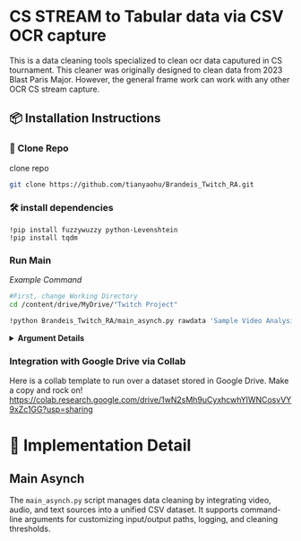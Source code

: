
# CS STREAM to Tabular data via CSV OCR capture

This is a data cleaning tools specialized to clean ocr data caputured in CS tournament. This cleaner was originally designed to clean data from 2023 Blast Paris Major. However, the general frame work can work with any other OCR CS stream capture.

## 📦 Installation Instructions
### 📁 Clone Repo
clone repo
```bash
git clone https://github.com/tianyaohu/Brandeis_Twitch_RA.git
```

### 🛠️ install dependencies
```
!pip install fuzzywuzzy python-Levenshtein
!pip install tqdm
```

### Run Main
*Example Command*
```bash
#First, change Working Directory
cd /content/drive/MyDrive/"Twitch Project"

!python Brandeis_Twitch_RA/main_asynch.py rawdata 'Sample Video Analysis'/basic_information.csv -l
```

<details>
<summary><b>Argument Details</b></summary>

- `<src>`: Specifies the directory containing raw video analysis data, structured with subdirectories for each stream to process. This is a required argument.
- `<path_csv_info>`: Indicates the path to a CSV file with information about the teams in the streams, essential for merging specific team data. This is a required argument.
- `-out` [optional]: Defines the directory where cleaned video data will be stored. Defaults to a directory named `clean_data` if omitted.
- `-l, --log` [optional]: Enables logging of the process, generating log files for debugging or verification. Useful for detailed process tracking.
- `--thresh` [optional]: Sets a threshold for the minimum number of rows an in-game round must have to be included in the final cleaned data. Default is 15, adjustable for data quality.

</details>

### Integration with Google Drive via Collab

Here is a collab template to run over a dataset stored in Google Drive. Make a copy and rock on!
https://colab.research.google.com/drive/1wN2sMh9uCyxhcwhYlWNCosvVY9xZc1GG?usp=sharing

# 🔴 Implementation Detail
## Main Asynch
The `main_asynch.py` script manages data cleaning by integrating video, audio, and text sources into a unified CSV dataset. It supports command-line arguments for customizing input/output paths, logging, and cleaning thresholds.



